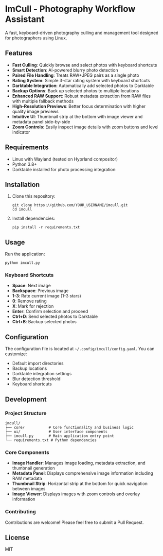 # ImCull - Photography Workflow Assistant

A fast, keyboard-driven photography culling and management tool designed for photographers using Linux.

## Features

- **Fast Culling**: Quickly browse and select photos with keyboard shortcuts
- **Smart Detection**: AI-powered blurry photo detection
- **Paired File Handling**: Treats RAW+JPEG pairs as a single photo
- **Rating System**: Simple 3-star rating system with keyboard shortcuts
- **Darktable Integration**: Automatically add selected photos to Darktable
- **Backup Options**: Back up selected photos to multiple locations
- **Enhanced RAW Support**: Robust metadata extraction from RAW files with multiple fallback methods
- **High-Resolution Previews**: Better focus determination with higher quality image previews
- **Intuitive UI**: Thumbnail strip at the bottom with image viewer and metadata panel side-by-side
- **Zoom Controls**: Easily inspect image details with zoom buttons and level indicator

## Requirements

- Linux with Wayland (tested on Hyprland compositor)
- Python 3.8+
- Darktable installed for photo processing integration

## Installation

1. Clone this repository:
   ```
   git clone https://github.com/YOUR_USERNAME/imcull.git
   cd imcull
   ```

2. Install dependencies:
   ```
   pip install -r requirements.txt
   ```

## Usage

Run the application:
```
python imcull.py
```

### Keyboard Shortcuts

- **Space**: Next image
- **Backspace**: Previous image
- **1-3**: Rate current image (1-3 stars)
- **0**: Remove rating
- **X**: Mark for rejection
- **Enter**: Confirm selection and proceed
- **Ctrl+D**: Send selected photos to Darktable
- **Ctrl+B**: Backup selected photos

## Configuration

The configuration file is located at `~/.config/imcull/config.yaml`. You can customize:
- Default import directories
- Backup locations
- Darktable integration settings
- Blur detection threshold
- Keyboard shortcuts

## Development

### Project Structure

```
imcull/
├── core/           # Core functionality and business logic
├── ui/             # User interface components
├── imcull.py       # Main application entry point
└── requirements.txt # Python dependencies
```

### Core Components

- **Image Handler**: Manages image loading, metadata extraction, and thumbnail generation
- **Metadata Panel**: Displays comprehensive image information including RAW metadata
- **Thumbnail Strip**: Horizontal strip at the bottom for quick navigation between images
- **Image Viewer**: Displays images with zoom controls and overlay information

### Contributing

Contributions are welcome! Please feel free to submit a Pull Request.

## License

MIT
